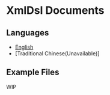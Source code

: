 # XmlDsl Documents

## Languages

- [English](en/index.md)
- [Traditional Chinese(Unavailable)] <!-- (zh-TW/index.md) -->

## Example Files

WIP

